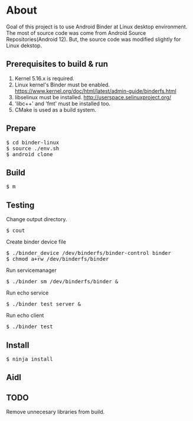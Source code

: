 # About
Goal of this project is to use Android Binder at Linux desktop environment.
The most of source code was come from Android Source Repositories(Android 12). But, the source code was modified slightly for Linux dekstop.

## Prerequisites to build & run
1. Kernel 5.16.x is required.
1. Linux kernel's Binder must be enabled. https://www.kernel.org/doc/html/latest/admin-guide/binderfs.html
1. libselinux must be installed. http://userspace.selinuxproject.org/
1. 'libc++' and 'fmt' must be installed too.
1. CMake is used as a build system.

## Prepare
<pre>
$ cd binder-linux
$ source ./env.sh
$ android_clone
</pre>

## Build
<pre>
$ m
</pre>

## Testing
Change output directory.
<pre>
$ cout
</pre>

Create binder device file
<pre>
$ ./binder_device /dev/binderfs/binder-control binder
$ chmod a+rw /dev/binderfs/binder
</pre>

Run servicemanager
<pre>
$ ./binder_sm /dev/binderfs/binder &
</pre>

Run echo service
<pre>
$ ./binder_test server &
</pre>

Run echo client
<pre>
$ ./binder_test
</pre>

## Install
<pre>
$ ninja install
</pre>

## Aidl

## TODO
Remove unnecesary libraries from build.
